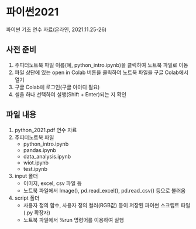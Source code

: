 # 파이썬2021

파이썬 기초 연수 자료(온라인, 2021.11.25-26)

## 사전 준비

1. 주피터노트북 파일 이름(예, python_intro.ipynb)을 클릭하여 노트북 파일로 이동
2. 파일 상단에 있는 open in Colab 버튼을 클릭하여 노트북 파일을 구글 Colab에서 열기
3. 구글 Colab에 로그인(구글 아이디 필요)
4. 셀을 하나 선택하여 실행(Shift + Enter)되는 지 확인

## 파일 내용

1. python_2021.pdf 연수 자료
2. 주피터노트북 파일
    - python_intro.ipynb
    - pandas.ipynb
    - data_analysis.ipynb
    - wiot.ipynb
    - test.ipynb
3. input 폴더
    - 이미지, excel, csv 파일 등
    - 노트북 파일에서 Image(), pd.read_excel(), pd.read_csv() 등으로 불러옴
4. script 폴더
    - 사용자 정의 함수, 사용자 정의 컬러(RGB값) 등이 저장된 파이썬 스크립트 파일(.py 확장자)
    - 노트북 파일에서 %run 명령어를 이용하여 실행
